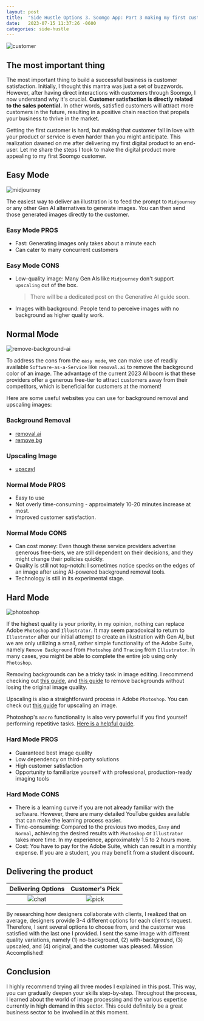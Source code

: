 ```yaml
---
layout: post
title:  "Side Hustle Options 3. Soomgo App: Part 3 making my first customer happy"
date:   2023-07-15 11:37:26 -0600
categories: side-hustle
---
```


![customer](https://media.istockphoto.com/id/1270781514/vector/customer-first-grunge-stamp-customer-first-round-vintage-stamp.jpg?s=612x612&w=0&k=20&c=AEyNfuHBi4wX_rGc63HakDPvbO-doRt50yr751hy3Dk=)

## The most important thing

The most important thing to build a successful business is customer satisfaction. Initially, I thought this mantra was just a set of buzzwords. However, after having direct interactions with customers through Soomgo, I now understand why it's crucial. **Customer satisfaction is directly related to the sales potential.** In other words, satisfied customers will attract more customers in the future, resulting in a positive chain reaction that propels your business to thrive in the market.

Getting the first customer is hard, but making that customer fall in love with your product or service is even harder than you might anticipate. This realization dawned on me after delivering my first digital product to an end-user. Let me share the steps I took to make the digital product more appealing to my first Soomgo customer.

## Easy Mode

![midjourney](https://149868225.v2.pressablecdn.com/wp-content/uploads/2022/11/Frame-73.jpg)

The easiest way to deliver an illustration is to feed the prompt to `Midjourney` or any other Gen AI alternatives to generate images. You can then send those generated images directly to the customer.

### Easy Mode PROS

- Fast: Generating images only takes about a minute each
- Can cater to many concurrent customers

### Easy Mode CONS

- Low-quality image: Many Gen AIs like `Midjourney` don't support `upscaling` out of the box.
    > There will be a dedicated post on the Generative AI guide soon.
- Images with background: People tend to perceive images with no background as higher quality work.

## Normal Mode

![remove-background-ai](https://res.cloudinary.com/dr7urwhzf/image/upload/v1689731681/nathan/remove-saas_zv56u8.png)

To address the cons from the `easy mode`, we can make use of readily available `Software-as-a-Service` like `removal.ai` to remove the background color of an image. The advantage of the current 2023 AI boom is that these providers offer a generous free-tier to attract customers away from their competitors, which is beneficial for customers at the moment!

Here are some useful websites you can use for background removal and upscaling images:

### Background Removal

- [removal.ai](https://removal.ai/)
- [remove bg](https://www.remove.bg/upload)

### Upscaling Image

- [upscayl](https://www.upscayl.org/)

### Normal Mode PROS

- Easy to use
- Not overly time-consuming - approximately 10-20 minutes increase at most.
- Improved customer satisfaction.

### Normal Mode CONS

- Can cost money: Even though these service providers advertise generous free-tiers, we are still dependent on their decisions, and they might change their policies quickly.
- Quality is still not top-notch: I sometimes notice specks on the edges of an image after using AI-powered background removal tools.
- Technology is still in its experimental stage.

## Hard Mode

![photoshop](https://f64academy.com/wp-content/uploads/2019/11/Remove-Background-in-Photoshop-3.jpg)

If the highest quality is your priority, in my opinion, nothing can replace Adobe `Photoshop` and `Illustrator`. It may seem paradoxical to return to `Illustrator` after our initial attempt to create an illustration with Gen AI, but we are only utilizing a small, rather simple functionality of the Adobe Suite, namely `Remove Background` from `Photoshop` and `Tracing` from `Illustrator`. In many cases, you might be able to complete the entire job using only `Photoshop`.

Removing backgrounds can be a tricky task in image editing. I recommend checking out [this guide](https://www.youtube.com/watch?v=AF1kYrMzVnI&ab_channel=CristiKerekes), and [this guide](https://www.youtube.com/watch?v=z4vsJkrZTcI&ab_channel=RanaKamranSharjeel) to remove backgrounds without losing the original image quality.

Upscaling is also a straightforward process in Adobe `Photoshop`. You can check out [this guide](https://www.youtube.com/watch?v=gvsLnfewUwg&ab_channel=WajahatPhotoshop) for upscaling an image.

Photoshop's `macro` functionality is also very powerful if you find yourself performing repetitive tasks. [Here is a helpful guide](https://www.youtube.com/watch?v=APk9QQ3CQYE&ab_channel=2-MinuteDesign).

### Hard Mode PROS

- Guaranteed best image quality
- Low dependency on third-party solutions
- High customer satisfaction
- Opportunity to familiarize yourself with professional, production-ready imaging tools

### Hard Mode CONS

- There is a learning curve if you are not already familiar with the software. However, there are many detailed YouTube guides available that can make the learning process easier.
- Time-consuming: Compared to the previous two modes, `Easy` and `Normal`, achieving the desired results with `Photoshop` or `Illustrator` takes more time. In my experience, approximately 1.5 to 2 hours more.
- Cost: You have to pay for the Adobe Suite, which can result in a monthly expense. If you are a student, you may benefit from a student discount.

## Delivering the product

Delivering Options             |  Customer's Pick
:-------------------------:|:-------------------------:
![chat](https://res.cloudinary.com/dr7urwhzf/image/upload/v1689735834/nathan/result_mzp7ch.png)  |  ![pick](https://res.cloudinary.com/dr7urwhzf/image/upload/v1689735835/nathan/pick_a2fdyz.png)

By researching how designers collaborate with clients, I realized that on average, designers provide 3-4 different options for each client's request. Therefore, I sent several options to choose from, and the customer was satisfied with the last one I provided. I sent the same image with different quality variations, namely (1) no-background, (2) with-background, (3) upscaled, and (4) original, and the customer was pleased. Mission Accomplished!

## Conclusion

I highly recommend trying all three modes I explained in this post. This way, you can gradually deepen your skills step-by-step. Throughout the process, I learned about the world of image processing and the various expertise currently in high demand in this sector. This could definitely be a great business sector to be involved in at this moment.
